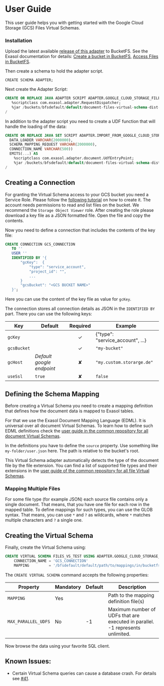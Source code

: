 # User Guide

This user guide helps you with getting started with the Google Cloud Storage (GCS) Files Virtual Schemas.

### Installation

Upload the latest available [release of this adapter](https://github.com/exasol/google-cloud-storage-document-files-virtual-schema/releases) to BucketFS. See the Exasol documentation for details: [Create a bucket in BucketFS](https://docs.exasol.com/administration/on-premise/bucketfs/create_new_bucket_in_bucketfs_service.htm), [Access Files in BucketFS](https://docs.exasol.com/administration/on-premise/bucketfs/accessfiles.htm).

Then create a schema to hold the adapter script.

```
CREATE SCHEMA ADAPTER;
```

Next create the Adapter Script:

 ```sql
CREATE OR REPLACE JAVA ADAPTER SCRIPT ADAPTER.GOOGLE_CLOUD_STORAGE_FILES_ADAPTER AS
    %scriptclass com.exasol.adapter.RequestDispatcher;
    %jar /buckets/bfsdefault/default/document-files-virtual-schema-dist-7.2.1-google-cloud-storage-1.2.2.jar;
/
```

In addition to the adapter script you need to create a UDF function that will handle the loading of the data:

```sql
CREATE OR REPLACE JAVA SET SCRIPT ADAPTER.IMPORT_FROM_GOOGLE_CLOUD_STORAGE_DOCUMENT_FILES(
  DATA_LOADER VARCHAR(2000000),
  SCHEMA_MAPPING_REQUEST VARCHAR(2000000),
  CONNECTION_NAME VARCHAR(500))
  EMITS(...) AS
    %scriptclass com.exasol.adapter.document.UdfEntryPoint;
    %jar /buckets/bfsdefault/default/document-files-virtual-schema-dist-7.2.1-google-cloud-storage-1.2.2.jar;
/
```

## Creating a Connection

For granting the Virtual Schema access to your GCS bucket you need a Service Role. Please follow the [following tutorial](https://cloud.google.com/docs/authentication/production#create_service_account) on how to create it. The account needs permissions to read and list files on the bucket. We recommend the `Storage Object Viewer` role. After creating the role please download a key file as a JSON formatted file. Open the file and copy the contents.

Now you need to define a connection that includes the contents of the key file:

 ```sql
CREATE CONNECTION GCS_CONNECTION
    TO ''
    USER ''
    IDENTIFIED BY '{
        "gcKey":  {
            "type": "service_account",
            "project_id": "",
            ...
        }  
        "gcsBucket": "<GCS BUCKET NAME>" 
    }';
```

Here you can use the content of the key file as value for `gcKey`.

The connection stores all connection details as JSON in the `IDENTIFIED BY` part. There you can use the following keys:

| Key                 | Default                   | Required | Example                          |
|---------------------|---------------------------|:--------:|----------------------------------|
| `gcKey`             |                           |    ✓     | {"type": "service_account", ...} |
| `gcsBucket`         |                           |    ✓     | `"my-bucket"`                    |
| `gcHost`            | _Default google endpoint_ |    ✘     | `"my.custom.storarge.de"`        |
| `useSsl`            | `true`                    |    ✘     | `false`                          |

## Defining the Schema Mapping

Before creating a Virtual Schema you need to create a mapping definition that defines how the document data is mapped to Exasol tables.

For that we use the Exasol Document Mapping Language (EDML). It is universal over all document Virtual Schemas. To learn how to define such EDML definitions check the [user guide in the common repository for all document Virtual Schemas](https://github.com/exasol/virtual-schema-common-document/blob/main/doc/user_guide/edml_user_guide.md).

In the definitions you have to define the `source` property. Use something like `my-folder/user.json` here. The path is relative to the bucket's root.

This Virtual Schema adapter automatically detects the type of the document file by the file extension. You can find a list of supported file types and their extensions in the [user guide of the common repository for all file Virtual Schemas](https://github.com/exasol/virtual-schema-common-document-files/blob/main/doc/user_guide/user_guide.md).

### Mapping Multiple Files

For some file type (for example JSON) each source file contains only a single document. That means, that you have one file for each row in the mapped table. To define mappings for such types, you can use the GLOB syntax. That means, you can use `*` and `?` as wildcards, where `*` matches multiple characters and `?` a single one.

## Creating the Virtual Schema

Finally, create the Virtual Schema using:

```sql
CREATE VIRTUAL SCHEMA FILES_VS_TEST USING ADAPTER.GOOGLE_CLOUD_STORAGE_FILES_ADAPTER WITH
    CONNECTION_NAME = 'GCS_CONNECTION'
    MAPPING         = '/bfsdefault/default/path/to/mappings/in/bucketfs';
```

The `CREATE VIRTUAL SCHEMA` command accepts the following properties:

| Property            | Mandatory | Default | Description                                                                    |
|---------------------|-----------|---------|--------------------------------------------------------------------------------|
| `MAPPING`           | Yes       |         | Path to the mapping definition file(s)                                         |
| `MAX_PARALLEL_UDFS` | No        | -1      | Maximum number of UDFs that are executed in parallel. -1 represents unlimited. | 

Now browse the data using your favorite SQL client.

## Known Issues:

* Certain Virtual Schema queries can cause a database crash. For details see [#41](https://github.com/exasol/virtual-schema-common-document-files/issues/41).
